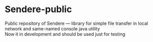 # Sendere-public

Public repository of Sendere — library for simple file transfer in local network and same-named console java utility
<br>
Now it in development and should be used just for testing
